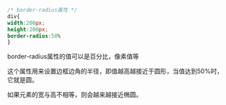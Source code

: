 ```css
/* border-radius属性 */
div{
width:200px;
height:200px;
border-radius:50%
}
```
border-radius属性的值可以是百分比，像素值等

这个属性用来设置边框边角的半径，即值越高越接近于圆形，当值达到50%时，它就是圆。

如果元素的宽与高不相等，则会越来越接近椭圆。